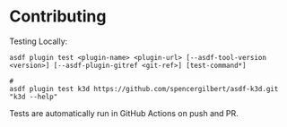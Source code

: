 # Contributing

Testing Locally:

```shell
asdf plugin test <plugin-name> <plugin-url> [--asdf-tool-version <version>] [--asdf-plugin-gitref <git-ref>] [test-command*]

#
asdf plugin test k3d https://github.com/spencergilbert/asdf-k3d.git "k3d --help"
```

Tests are automatically run in GitHub Actions on push and PR.
